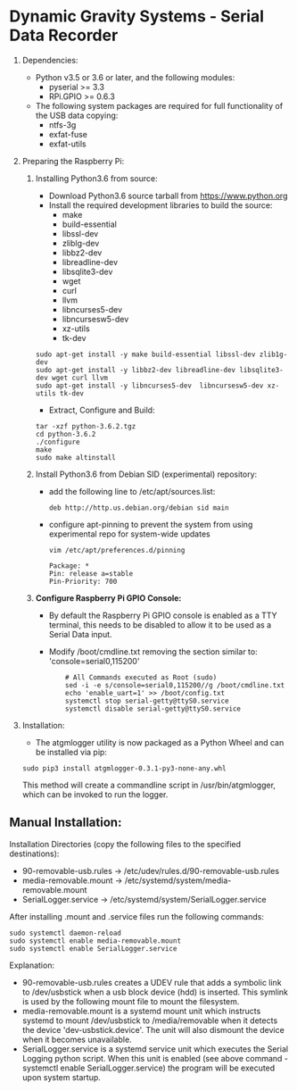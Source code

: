 Dynamic Gravity Systems - Serial Data Recorder
==============================================

1. Dependencies:
 	- Python v3.5 or 3.6 or later, and the following modules:
		- pyserial >= 3.3
		- RPi.GPIO >= 0.6.3
	- The following system packages are required for full functionality of the USB data copying:
		- ntfs-3g
		- exfat-fuse
		- exfat-utils
2. Preparing the Raspberry Pi:
	1. Installing Python3.6 from source:
		- Download Python3.6 source tarball from https://www.python.org 
		- Install the required development libraries to build the source:
			- make
			- build-essential
			- libssl-dev
			- zliblg-dev
			- libbz2-dev
			- libreadline-dev
			- libsqlite3-dev
			- wget
			- curl
			- llvm
			- libncurses5-dev
			- libncursesw5-dev
			- xz-utils
			- tk-dev
		```commandline
		sudo apt-get install -y make build-essential libssl-dev zlib1g-dev   
		sudo apt-get install -y libbz2-dev libreadline-dev libsqlite3-dev wget curl llvm 
		sudo apt-get install -y libncurses5-dev  libncursesw5-dev xz-utils tk-dev
		```
		- Extract, Configure and Build:
		```commandline
		tar -xzf python-3.6.2.tgz 
		cd python-3.6.2
		./configure
		make
		sudo make altinstall
		```
	
	2. Install Python3.6 from Debian SID (experimental) repository:
	    - add the following line to /etc/apt/sources.list:
	    
	        ```commandline
            deb http://http.us.debian.org/debian sid main
            ```
            
        - configure apt-pinning to prevent the system from using experimental repo for system-wide updates
        
            ```commandline
            vim /etc/apt/preferences.d/pinning
            
            Package: *
            Pin: release a=stable
            Pin-Priority: 700
            ```
            
	4. **Configure Raspberry Pi GPIO Console:**
		- By default the Raspberry Pi GPIO console is enabled as a TTY terminal, this needs to be disabled to allow it 
		to be used as a Serial Data input.
		- Modify /boot/cmdline.txt removing the section similar to: 'console=serial0,115200'
			
			```commandline(bash)
				# All Commands executed as Root (sudo)
				sed -i -e s/console=serial0,115200//g /boot/cmdline.txt
				echo 'enable_uart=1' >> /boot/config.txt
				systemctl stop serial-getty@ttyS0.service
				systemctl disable serial-getty@ttyS0.service
			``` 
 	
3. Installation:
    - The atgmlogger utility is now packaged as a Python Wheel and can be installed via pip:
    ```commandline
    sudo pip3 install atgmlogger-0.3.1-py3-none-any.whl
    ```	
    This method will create a commandline script in /usr/bin/atgmlogger, which can be invoked to run the logger.
	


Manual Installation:
--------------------

Installation Directories (copy the following files to the specified destinations):
  - 90-removable-usb.rules -> /etc/udev/rules.d/90-removable-usb.rules
  - media-removable.mount -> /etc/systemd/system/media-removable.mount
  - SerialLogger.service -> /etc/systemd/system/SerialLogger.service

After installing .mount and .service files run the following commands:
```commandline
sudo systemctl daemon-reload
sudo systemctl enable media-removable.mount
sudo systemctl enable SerialLogger.service
```

Explanation:
- 90-removable-usb.rules creates a UDEV rule that adds a symbolic link to /dev/usbstick when a usb block device (hdd)
is inserted. This symlink is used by the following mount file to mount the filesystem.
- media-removable.mount is a systemd mount unit which instructs systemd to mount /dev/usbstick to /media/removable when
it detects the device 'dev-usbstick.device'. The unit will also dismount the device when it becomes unavailable.
- SerialLogger.service is a systemd service unit which executes the Serial Logging python script. When this unit is
enabled (see above command - systemctl enable SerialLogger.service) the program will be executed upon system startup.
